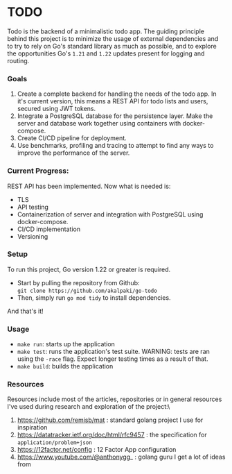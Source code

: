 # TODO

Todo is the backend of a minimalistic todo app. The guiding principle behind this project is to minimize
the usage of external dependencies and to try to rely on Go's standard library as much as possible, and to
explore the opportunities Go's `1.21` and `1.22` updates present for logging and routing.


### Goals
1. Create a complete backend for handling the needs of the todo app. In it's current version, this means a REST API for todo lists and users,
secured using JWT tokens.
2. Integrate a PostgreSQL database for the persistence layer. Make the server and database work together using containers with docker-compose.
3. Create CI/CD pipeline for deployment.
4. Use benchmarks, profiling and tracing to attempt to find any ways to improve the performance of the server.

### Current Progress:
REST API has been implemented. Now what is needed is:
- TLS
- API testing
- Containerization of server and integration with PostgreSQL using docker-compose.
- CI/CD implementation
- Versioning

### Setup
To run this project, Go version 1.22 or greater is required.
- Start by pulling the repository from Github:\
`git clone https://github.com/akalpaki/go-todo`
- Then, simply run `go mod tidy` to install dependencies.

And that's it!

### Usage
- `make run`: starts up the application
- `make test`: runs the application's test suite. WARNING: tests are ran using the `-race` flag. Expect longer testing times as a result of that.
- `make build`: builds the application

### Resources
Resources include most of the articles, repositories or in general resources I've used during research and exploration of the project:\
1. https://github.com/remisb/mat : standard golang project I use for inspiration
2. https://datatracker.ietf.org/doc/html/rfc9457 : the specification for `application/problem+json`
3. https://12factor.net/config : 12 Factor App configuration
4. https://www.youtube.com/@anthonygg_ : golang guru I get a lot of ideas from